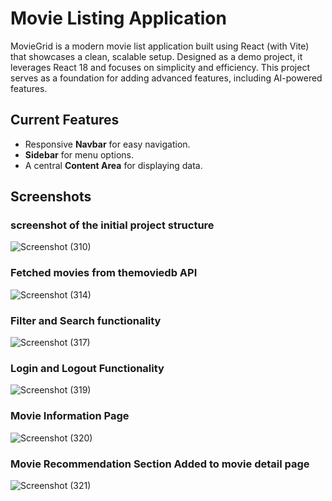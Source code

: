# Movie Listing Application

MovieGrid is a modern movie list application built using React (with Vite) that showcases a clean, scalable setup. Designed as a demo project, it leverages React 18 and focuses on simplicity and efficiency. This project serves as a foundation for adding advanced features, including AI-powered features.


## Current Features
- Responsive **Navbar** for easy navigation.
- **Sidebar** for menu options.
- A central **Content Area** for displaying data.


## Screenshots

### screenshot of the initial project structure 
![Screenshot (310)](https://github.com/user-attachments/assets/b45a7b06-4f47-4425-a186-f8377f851203)


### Fetched movies from themoviedb API
![Screenshot (314)](https://github.com/user-attachments/assets/7842d416-5af9-401e-9627-89efaa603065)


### Filter and Search functionality
![Screenshot (317)](https://github.com/user-attachments/assets/3d0ece68-3258-4f29-8239-830c8e64c6dc)


### Login and Logout Functionality
![Screenshot (319)](https://github.com/user-attachments/assets/ff7d2dfa-88f4-4bcc-a4e6-a2668c7aa082)


### Movie Information Page
![Screenshot (320)](https://github.com/user-attachments/assets/6cb14c7b-e23b-40f3-b9fe-df39a9e3b6ce)



### Movie Recommendation Section Added to movie detail page
![Screenshot (321)](https://github.com/user-attachments/assets/b6a7a5f5-ae03-4a2b-a30a-7781aeac890f)
